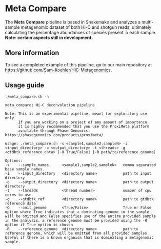 # Meta Compare

The **Meta Compare** pipeline is based in Snakemake and analyzes a multi-sample metagenomic dataset of both Hi-C and shotgun reads, ultimately calculating the percentage abundances of species present in each sample. **Note: certain aspects still in development.**

## More information

To see a completed example of this pipeline, go to our main repository at https://github.com/Sam-Koehler/HiC-Metagenomics.

## Usage guide

```
./meta_compare.sh -h 

meta_compare: Hi-C deconvolution pipeline
 
Note: This is an experimental pipeline, meant for exploratory use only.
      If you are working on a project of any amount of importance,
      it is highly recommended that you use the ProxiMeta platform
      available through Phase Genomics. https://phasegenomics.com/products/proximeta/
  
usage: ./meta_compare.sh -s <sample1,sample2,sampleN> -i <input_directory> -o <output_directory> -t <threads> -g <gtdbtk_reference_data> [-O True/False] [-R path/to/reference_genome]
 
Options:
-s    --sample_names      <sample1,sample2,sampleN>   comma separated base sample names.
-i    --input_directory   <directory name>            path to input directory
-o    --output_directory  <directory name>            path to output directory
-t    --threads           <thread number>             number of cpu cores to use
-g    --gtdbtk_ref        <directory name>            path to gtdbtk reference data
-O    --omit_genome       <True/False>                True or False option where True indicates that a dominating genome in the sample will be omitted and False specifies use of the entire provided sample in the analysis. a reference genome must be provided using the -R option if True option is chosen
-R    --reference_genome  <directory name>            path to reference genome, which will be omitted from all provided samples. Useful if there is a known organism that is dominating a metagenomic sample.
```

